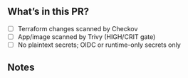 ## What’s in this PR?
- [ ] Terraform changes scanned by Checkov
- [ ] App/image scanned by Trivy (HIGH/CRIT gate)
- [ ] No plaintext secrets; OIDC or runtime-only secrets only

## Notes